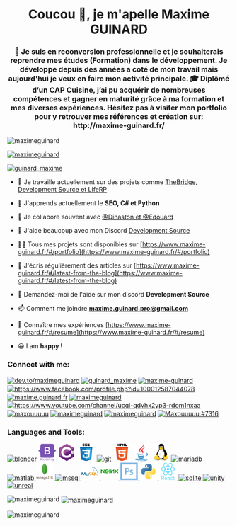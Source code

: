 <h1 align="center">Coucou 👋, je m'apelle Maxime GUINARD</h1>
<h3 align="center">📝 Je suis en reconversion professionnelle et je souhaiterais reprendre mes études (Formation) dans le développement. Je développe depuis des années a coté de mon travail mais aujourd'hui je veux en faire mon activité principale. 🎓 Diplômé d’un CAP Cuisine, j’ai pu acquérir de nombreuses compétences et gagner en maturité grâce à ma formation et mes diverses expériences. Hésitez pas à visiter mon portfolio pour y retrouver mes références et création sur: http://maxime-guinard.fr/</h3>

<p align="left"> <img src="https://komarev.com/ghpvc/?username=maximeguinard&label=Profile%20views&color=0e75b6&style=flat" alt="maximeguinard" /> </p>

<p align="left"> <a href="https://github.com/ryo-ma/github-profile-trophy"><img src="https://github-profile-trophy.vercel.app/?username=maximeguinard" alt="maximeguinard" /></a> </p>

<p align="left"> <a href="https://twitter.com/guinard_maxime" target="blank"><img src="https://img.shields.io/twitter/follow/guinard_maxime?logo=twitter&style=for-the-badge" alt="guinard_maxime" /></a> </p>

- 🔭 Je travaille actuellement sur des projets comme [TheBridge, Development Source et LifeRP](https://devsource.fr/)

- 🌱 J'apprends actuellement le **SEO, C# et Python**

- 👯 Je collabore souvent avec [@Dinaston et @Edouard](https://life-roleplay.com/)

- 🤝 J'aide beaucoup avec mon Discord [Development Source](https://discord.gg/K2uUHdf)

- 👨‍💻 Tous mes projets sont disponibles sur [https://www.maxime-guinard.fr/#/portfolio](https://www.maxime-guinard.fr/#/portfolio)

- 📝 J'écris régulièrement des articles sur [https://www.maxime-guinard.fr/#/latest-from-the-blog](https://www.maxime-guinard.fr/#/latest-from-the-blog)

- 💬 Demandez-moi de l'aide sur mon discord **Development Source**

- 📫 Comment me joindre **maxime.guinard.pro@gmail.com**

- 📄 Connaître mes expériences [https://www.maxime-guinard.fr/#/resume](https://www.maxime-guinard.fr/#/resume)

- 😀 I am **happy !**

<h3 align="left">Connect with me:</h3>
<p align="left">
<a href="https://dev.to/dev.to/maximeguinard" target="blank"><img align="center" src="https://raw.githubusercontent.com/rahuldkjain/github-profile-readme-generator/master/src/images/icons/Social/devto.svg" alt="dev.to/maximeguinard" height="30" width="40" /></a>
<a href="https://twitter.com/guinard_maxime" target="blank"><img align="center" src="https://raw.githubusercontent.com/rahuldkjain/github-profile-readme-generator/master/src/images/icons/Social/twitter.svg" alt="guinard_maxime" height="30" width="40" /></a>
<a href="https://linkedin.com/in/maxime-guinard" target="blank"><img align="center" src="https://raw.githubusercontent.com/rahuldkjain/github-profile-readme-generator/master/src/images/icons/Social/linked-in-alt.svg" alt="maxime-guinard" height="30" width="40" /></a>
<a href="https://fb.com/https://www.facebook.com/profile.php?id=100012587044078" target="blank"><img align="center" src="https://raw.githubusercontent.com/rahuldkjain/github-profile-readme-generator/master/src/images/icons/Social/facebook.svg" alt="https://www.facebook.com/profile.php?id=100012587044078" height="30" width="40" /></a>
<a href="https://instagram.com/maxime.guinard.fr" target="blank"><img align="center" src="https://raw.githubusercontent.com/rahuldkjain/github-profile-readme-generator/master/src/images/icons/Social/instagram.svg" alt="maxime.guinard.fr" height="30" width="40" /></a>
<a href="https://www.behance.net/maximeguinard" target="blank"><img align="center" src="https://raw.githubusercontent.com/rahuldkjain/github-profile-readme-generator/master/src/images/icons/Social/behance.svg" alt="maximeguinard" height="30" width="40" /></a>
<a href="https://www.youtube.com/c/https://www.youtube.com/channel/ucqi-qdvhx2yp3-rdom1nxaa" target="blank"><img align="center" src="https://raw.githubusercontent.com/rahuldkjain/github-profile-readme-generator/master/src/images/icons/Social/youtube.svg" alt="https://www.youtube.com/channel/ucqi-qdvhx2yp3-rdom1nxaa" height="30" width="40" /></a>
<a href="https://www.codechef.com/users/maxouuuuu" target="blank"><img align="center" src="https://cdn.jsdelivr.net/npm/simple-icons@3.1.0/icons/codechef.svg" alt="maxouuuuu" height="30" width="40" /></a>
<a href="https://codeforces.com/profile/maximeguinard" target="blank"><img align="center" src="https://raw.githubusercontent.com/rahuldkjain/github-profile-readme-generator/master/src/images/icons/Social/codeforces.svg" alt="maximeguinard" height="30" width="40" /></a>
<a href="https://www.topcoder.com/members/maximeguinard" target="blank"><img align="center" src="https://raw.githubusercontent.com/rahuldkjain/github-profile-readme-generator/master/src/images/icons/Social/topcoder.svg" alt="maximeguinard" height="30" width="40" /></a>
<a href="https://discord.gg/Maxouuuuu.#7316" target="blank"><img align="center" src="https://raw.githubusercontent.com/rahuldkjain/github-profile-readme-generator/master/src/images/icons/Social/discord.svg" alt="Maxouuuuu.#7316" height="30" width="40" /></a>
</p>

<h3 align="left">Languages and Tools:</h3>
<p align="left"> <a href="https://www.blender.org/" target="_blank" rel="noreferrer"> <img src="https://download.blender.org/branding/community/blender_community_badge_white.svg" alt="blender" width="40" height="40"/> </a> <a href="https://getbootstrap.com" target="_blank" rel="noreferrer"> <img src="https://raw.githubusercontent.com/devicons/devicon/master/icons/bootstrap/bootstrap-plain-wordmark.svg" alt="bootstrap" width="40" height="40"/> </a> <a href="https://www.w3schools.com/cs/" target="_blank" rel="noreferrer"> <img src="https://raw.githubusercontent.com/devicons/devicon/master/icons/csharp/csharp-original.svg" alt="csharp" width="40" height="40"/> </a> <a href="https://www.w3schools.com/css/" target="_blank" rel="noreferrer"> <img src="https://raw.githubusercontent.com/devicons/devicon/master/icons/css3/css3-original-wordmark.svg" alt="css3" width="40" height="40"/> </a> <a href="https://git-scm.com/" target="_blank" rel="noreferrer"> <img src="https://www.vectorlogo.zone/logos/git-scm/git-scm-icon.svg" alt="git" width="40" height="40"/> </a> <a href="https://www.w3.org/html/" target="_blank" rel="noreferrer"> <img src="https://raw.githubusercontent.com/devicons/devicon/master/icons/html5/html5-original-wordmark.svg" alt="html5" width="40" height="40"/> </a> <a href="https://www.java.com" target="_blank" rel="noreferrer"> <img src="https://raw.githubusercontent.com/devicons/devicon/master/icons/java/java-original.svg" alt="java" width="40" height="40"/> </a> <a href="https://www.linux.org/" target="_blank" rel="noreferrer"> <img src="https://raw.githubusercontent.com/devicons/devicon/master/icons/linux/linux-original.svg" alt="linux" width="40" height="40"/> </a> <a href="https://mariadb.org/" target="_blank" rel="noreferrer"> <img src="https://www.vectorlogo.zone/logos/mariadb/mariadb-icon.svg" alt="mariadb" width="40" height="40"/> </a> <a href="https://www.mathworks.com/" target="_blank" rel="noreferrer"> <img src="https://upload.wikimedia.org/wikipedia/commons/2/21/Matlab_Logo.png" alt="matlab" width="40" height="40"/> </a> <a href="https://www.mongodb.com/" target="_blank" rel="noreferrer"> <img src="https://raw.githubusercontent.com/devicons/devicon/master/icons/mongodb/mongodb-original-wordmark.svg" alt="mongodb" width="40" height="40"/> </a> <a href="https://www.microsoft.com/en-us/sql-server" target="_blank" rel="noreferrer"> <img src="https://www.svgrepo.com/show/303229/microsoft-sql-server-logo.svg" alt="mssql" width="40" height="40"/> </a> <a href="https://www.mysql.com/" target="_blank" rel="noreferrer"> <img src="https://raw.githubusercontent.com/devicons/devicon/master/icons/mysql/mysql-original-wordmark.svg" alt="mysql" width="40" height="40"/> </a> <a href="https://www.nginx.com" target="_blank" rel="noreferrer"> <img src="https://raw.githubusercontent.com/devicons/devicon/master/icons/nginx/nginx-original.svg" alt="nginx" width="40" height="40"/> </a> <a href="https://www.photoshop.com/en" target="_blank" rel="noreferrer"> <img src="https://raw.githubusercontent.com/devicons/devicon/master/icons/photoshop/photoshop-line.svg" alt="photoshop" width="40" height="40"/> </a> <a href="https://www.python.org" target="_blank" rel="noreferrer"> <img src="https://raw.githubusercontent.com/devicons/devicon/master/icons/python/python-original.svg" alt="python" width="40" height="40"/> </a> <a href="https://reactjs.org/" target="_blank" rel="noreferrer"> <img src="https://raw.githubusercontent.com/devicons/devicon/master/icons/react/react-original-wordmark.svg" alt="react" width="40" height="40"/> </a> <a href="https://www.sqlite.org/" target="_blank" rel="noreferrer"> <img src="https://www.vectorlogo.zone/logos/sqlite/sqlite-icon.svg" alt="sqlite" width="40" height="40"/> </a> <a href="https://unity.com/" target="_blank" rel="noreferrer"> <img src="https://www.vectorlogo.zone/logos/unity3d/unity3d-icon.svg" alt="unity" width="40" height="40"/> </a> <a href="https://unrealengine.com/" target="_blank" rel="noreferrer"> <img src="https://raw.githubusercontent.com/kenangundogan/fontisto/036b7eca71aab1bef8e6a0518f7329f13ed62f6b/icons/svg/brand/unreal-engine.svg" alt="unreal" width="40" height="40"/> </a> </p>

<p><img align="left" src="https://github-readme-stats.vercel.app/api/top-langs?username=maximeguinard&show_icons=true&locale=en&layout=compact" alt="maximeguinard" /></p>

<p>&nbsp;<img align="center" src="https://github-readme-stats.vercel.app/api?username=maximeguinard&show_icons=true&locale=en" alt="maximeguinard" /></p>
<p><img align="center" src="https://github-readme-streak-stats.herokuapp.com/?user=maximeguinard&" alt="maximeguinard" /></p>
